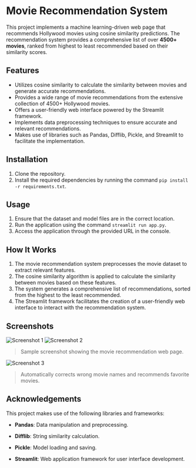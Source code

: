 # Movie Recommendation System

This project implements a machine learning-driven web page that recommends Hollywood movies using cosine similarity predictions. The recommendation system provides a comprehensive list of over **4500+ movies**, ranked from highest to least recommended based on their similarity scores.

## Features

- Utilizes cosine similarity to calculate the similarity between movies and generate accurate recommendations.
- Provides a wide range of movie recommendations from the extensive collection of 4500+ Hollywood movies.
- Offers a user-friendly web interface powered by the Streamlit framework.
- Implements data preprocessing techniques to ensure accurate and relevant recommendations.
- Makes use of libraries such as Pandas, Difflib, Pickle, and Streamlit to facilitate the implementation.

## Installation

1. Clone the repository.
2. Install the required dependencies by running the command `pip install -r requirements.txt`.

## Usage

1. Ensure that the dataset and model files are in the correct location.
2. Run the application using the command `streamlit run app.py`.
3. Access the application through the provided URL in the console.

## How It Works

1. The movie recommendation system preprocesses the movie dataset to extract relevant features.
2. The cosine similarity algorithm is applied to calculate the similarity between movies based on these features.
3. The system generates a comprehensive list of recommendations, sorted from the highest to the least recommended.
4. The Streamlit framework facilitates the creation of a user-friendly web interface to interact with the recommendation system.

## Screenshots

![Screenshot 1](https://github.com/yashmangal112/Movies_Recommendation/assets/104120843/70add10a-f21a-4cf5-b4b6-9848bd48f427)
![Screenshot 2](https://github.com/yashmangal112/Movies_Recommendation/assets/104120843/9ebf4cd8-e67c-4fda-a941-654cd1c9f181)
> Sample screenshot showing the movie recommendation web page.

![Screenshot 3](https://github.com/yashmangal112/Movies_Recommendation/assets/104120843/df73239e-8d49-42d9-872c-9eb34cb870dd)
> Automatically corrects wrong movie names and recommends favorite movies.


## Acknowledgements

This project makes use of the following libraries and frameworks:

- **Pandas**: Data manipulation and preprocessing.

- **Difflib**: String similarity calculation.
- **Pickle**: Model loading and saving.
- **Streamlit**: Web application framework for user interface development.


